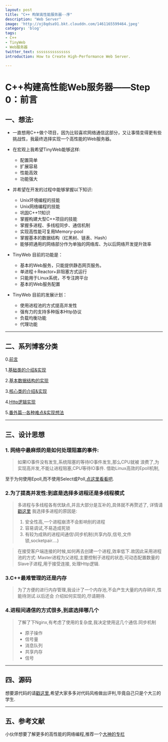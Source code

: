 ```yaml
---
layout: post
title: "C++ 构架高性能服务器--序"
description: "Web Server"
image: 'http://oj8qdsa91.bkt.clouddn.com/1461165599464.jpeg'
category: 'blog' 
tags:
- C++
- TinyWeb
- Web服务器
twitter_text: sssssssssssssss
introduction: How to Create High-Performance Web Server.

---
```


# **C++构建高性能Web服务器——Step 0：前言**


## **一、想法:**

- 一直想用C++做个项目，因为比较喜欢网络通信这部分，又让事情变得更有些挑战性，我最终选择实现一个高性能的Web服务器。

- 在宏观上我希望TinyWeb能够这样:
    - 配置简单
    - 扩展容易
    - 性能高效
    - 功能强大


- 并希望在开发的过程中能够掌握以下知识:
    - Unix环境编程的技能
    - Unix网络编程的技能
    - 巩固C++11知识
    - 掌握构建大型C++项目的技能
    - 掌握多进程、多线程同步、通信机制
    - 实现高性能可复用Memory-pool
    - 掌握基本的数据结构（红黑树、链表、Hash）
    - 能够把通用的网络部分作为单独的网络库、为以后网络开发提升效率

- TinyWeb 目前的功能是：
    - 基本的Web服务，只能提供静态网页服务。
    - 单进程＋Reactor+非阻塞方式运行
    - 只能用于Linux系统，不专注跨平台
    - 基本的Web服务配置

- TinyWeb 目前的发展计划：
    - 使用进程池的方式提高并发性
    - 强有力的支持多种版本Http协议
    - 负载均衡功能
    - 代理功能

--------------------------

## **二、系列博客分类**

0.[前言]()

1.[基础类的介绍&实现]()

2.[基本数据结构的实现]()

3.[核心类的介绍&实现]()

4.[Http逻辑实现]()

5.[番外篇--各种难点&实现想法]()

--------------------------

## **三、设计思想**



### 1. 网络中最麻烦的是如何处理阻塞的事件:

> 如果IO事件没有发生,系统阻塞的等待IO事件发生,那么CPU就被
浪费了,为实现高并发,不能让进程阻塞,CPU等待IO事件.
借助Linux高效的Epoll机制,

至于为何使用Epoll,而不使用Select或Poll,[点这里看看吧](http://blog.csdn.net/russell_tao/article/details/17119729).



### 2.为了提高并发性:到底是选择多进程还是多线程模式

> 多进程与多线程各有优缺点,并且大部分是互补的,具体就不再赘述了,
> 详情请[戳这里](https://www.cnblogs.com/zhanht/p/5401685.html)
> 我选择多进程的原因是:
> 1. 安全性高,一个进程崩溃不会影响别的进程
> 2. 容易调试,不易造成死锁
> 3. 有较为成熟的进程间通信\同步机制(共享内存,信号,文件锁,socketpair....)

> 在接受客户端连接的时候,如何再去创建一个进程,效率低下.故因此采用进程池的方式:
Master进程为父进程,主要控制子进程的状态;可动态配置数量的Slave子进程,用于接受连接,
处理Http逻辑.

### 3.C++最难管理的还是内存


> 为了方便的进行内存管理,我设计了一个内存池,不会产生大量的内存碎片,性能待测试.以后还会
介绍如何实现的,尽请期待.


### 4.进程间通信的方式很多,到底选择哪几个

> 了解了下Nginx,有考虑了使用的复杂度,我决定使用这几个通信.同步机制
> - 原子操作
> - 信号量
> - 消息队列
> - 共享内存
> - 信号


--------------------------

## **四、源码**

想要源代码的请[戳这里](https://github.com/GeneralSandman/TinyWeb),希望大家多多对代码风格做出评判,毕竟自己只是个大三的学生.

--------------------------

## **五、参考文献**

小伙伴想要了解更多的高性能的网络编程,推荐一个[大神的专栏](http://blog.csdn.net/column/details/high-perf-network.html)


